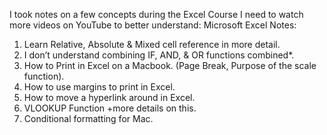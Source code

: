 I took notes on a few concepts during the Excel Course I need to watch more videos on YouTube to better understand:
Microsoft Excel Notes:
1. Learn Relative, Absolute & Mixed cell reference in more detail.
2. I don’t understand combining IF, AND, & OR functions combined*.
3. How to Print in Excel on a Macbook. (Page Break, Purpose of the scale function).
4. How to use margins to print in Excel.
5. How to move a hyperlink around in Excel.
6. VLOOKUP Function +more details on this.
7. Conditional formatting for Mac.
